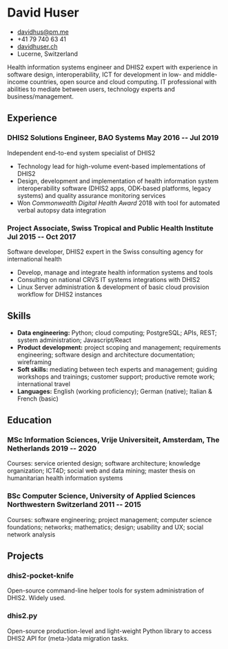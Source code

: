 <!-- The (first) h1 will be used as the <title> of the HTML page -->
# David Huser

<!-- The unordered list immediately after the h1 will be formatted on a single
line. It is intended to be used for contact details -->
- <davidhus@pm.me>
- +41 79 740 63 41
- [davidhuser.ch](https://davidhuser.ch)
- Lucerne, Switzerland

<!-- The paragraph after the h1 and ul and before the first h2 is optional. It
is intended to be used for a short summary. -->
Health information systems engineer and DHIS2 expert with experience in software design, interoperability, ICT for development in low- and middle-income countries, open source and cloud computing. IT professional with abilities to mediate between users, technology experts and business/management.


## Experience

<!-- You have to wrap the "left" and "right" half of these headings in spans by
hand -->
### <span>DHIS2 Solutions Engineer, BAO Systems</span> <span>May 2016 -- Jul 2019</span>

Independent end-to-end system specialist of DHIS2

 - Technology lead for high-volume event-based implementations of DHIS2
 - Design, development and implementation of health information system interoperability software (DHIS2 apps, ODK-based platforms, legacy systems) and quality assurance monitoring services
 - Won *Commonwealth Digital Health Award* 2018 with tool for automated verbal autopsy data integration

### <span>Project Associate, Swiss Tropical and Public Health Institute</span> <span>Jul 2015 -- Oct 2017</span>

Software developer, DHIS2 expert in the Swiss consulting agency for international health

 - Develop, manage and integrate health information systems and tools
 - Consulting on national CRVS IT systems integrations with DHIS2
 - Linux Server administration & development of basic cloud provision workflow for DHIS2 instances

## Skills

 - **Data engineering:** Python; cloud computing; PostgreSQL; APIs, REST; system administration; Javascript/React 
 - **Product development:** project scoping and management; requirements engineering; software design and architecture documentation; wireframing
 - **Soft skills:** mediating between tech experts and management; guiding workshops and trainings; customer support; productive remote work; international travel
 - **Languages:** English (working proficiency); German (native); Italian & French (basic)

## Education

### <span>MSc Information Sciences, Vrije Universiteit, Amsterdam, The Netherlands </span> <span>2019 -- 2020</span>

Courses: service oriented design; software architecture; knowledge organization; ICT4D; social web and data mining; master thesis on humanitarian health information systems

### <span>BSc Computer Science, University of Applied Sciences Northwestern Switzerland</span> <span>2011 -- 2015</span>
  
Courses: software engineering; project management; computer science foundations; networks; mathematics; design; usability and UX; social network analysis

## Projects

### <span>dhis2-pocket-knife</span>

Open-source command-line helper tools for system administration of DHIS2. Widely used.

### <span>dhis2.py</span>

Open-source production-level and light-weight Python library to access DHIS2 API for (meta-)data migration tasks.
